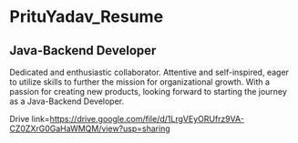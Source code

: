 # PrituYadav_Resume
## Java-Backend Developer

Dedicated and enthusiastic collaborator. Attentive and self-inspired, eager to utilize skills to further the mission for organizational growth. With a passion for creating new products, looking forward to starting the journey as a Java-Backend Developer.




 Drive link=https://drive.google.com/file/d/1LrgVEyORUfrz9VA-CZ0ZXrG0GaHaWMQM/view?usp=sharing
